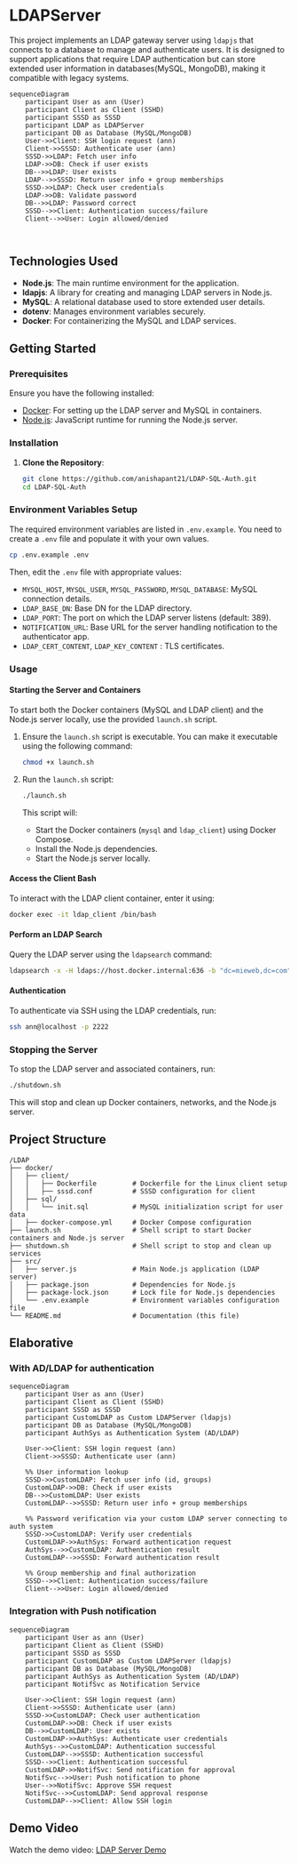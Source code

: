 # LDAPServer

This project implements an LDAP gateway server using `ldapjs` that connects to a database to manage and authenticate users. It is designed to support applications that require LDAP authentication but can store extended user information in databases(MySQL, MongoDB), making it compatible with legacy systems.

```mermaid
sequenceDiagram
    participant User as ann (User)
    participant Client as Client (SSHD)
    participant SSSD as SSSD
    participant LDAP as LDAPServer
    participant DB as Database (MySQL/MongoDB)
    User->>Client: SSH login request (ann)
    Client->>SSSD: Authenticate user (ann)
    SSSD->>LDAP: Fetch user info
    LDAP->>DB: Check if user exists
    DB-->>LDAP: User exists
    LDAP-->>SSSD: Return user info + group memberships
    SSSD->>LDAP: Check user credentials
    LDAP->>DB: Validate password
    DB-->>LDAP: Password correct
    SSSD-->>Client: Authentication success/failure
    Client-->>User: Login allowed/denied



```

## Technologies Used

- **Node.js**: The main runtime environment for the application.
- **ldapjs**: A library for creating and managing LDAP servers in Node.js.
- **MySQL**: A relational database used to store extended user details.
- **dotenv**: Manages environment variables securely.
- **Docker**: For containerizing the MySQL and LDAP services.

## Getting Started

### Prerequisites

Ensure you have the following installed:

- [Docker](https://www.docker.com/): For setting up the LDAP server and MySQL in containers.
- [Node.js](https://nodejs.org/): JavaScript runtime for running the Node.js server.

### Installation

1. **Clone the Repository**:

   ```bash
   git clone https://github.com/anishapant21/LDAP-SQL-Auth.git
   cd LDAP-SQL-Auth
   ```

### Environment Variables Setup

The required environment variables are listed in `.env.example`. You need to create a `.env` file and populate it with your own values.

```sh
cp .env.example .env
```

Then, edit the `.env` file with appropriate values:

- `MYSQL_HOST`, `MYSQL_USER`, `MYSQL_PASSWORD`, `MYSQL_DATABASE`: MySQL connection details.
- `LDAP_BASE_DN`: Base DN for the LDAP directory.
- `LDAP_PORT`: The port on which the LDAP server listens (default: 389).
- `NOTIFICATION_URL`: Base URL for the server handling notification to the authenticator app.
- `LDAP_CERT_CONTENT`, `LDAP_KEY_CONTENT` : TLS certificates.

### Usage

#### Starting the Server and Containers

To start both the Docker containers (MySQL and LDAP client) and the Node.js server locally, use the provided `launch.sh` script.

1. Ensure the `launch.sh` script is executable. You can make it executable using the following command:

   ```bash
   chmod +x launch.sh
   ```

2. Run the `launch.sh` script:

   ```bash
   ./launch.sh
   ```

   This script will:

   - Start the Docker containers (`mysql` and `ldap_client`) using Docker Compose.
   - Install the Node.js dependencies.
   - Start the Node.js server locally.

#### Access the Client Bash

To interact with the LDAP client container, enter it using:

```bash
docker exec -it ldap_client /bin/bash
```

#### Perform an LDAP Search

Query the LDAP server using the `ldapsearch` command:

```bash
ldapsearch -x -H ldaps://host.docker.internal:636 -b "dc=mieweb,dc=com" "(uid=ann)"
```

#### Authentication

To authenticate via SSH using the LDAP credentials, run:

```bash
ssh ann@localhost -p 2222
```

### Stopping the Server

To stop the LDAP server and associated containers, run:

```bash
./shutdown.sh
```

This will stop and clean up Docker containers, networks, and the Node.js server.

## Project Structure

```plaintext
/LDAP
├── docker/
│   ├── client/
│   │   ├── Dockerfile         # Dockerfile for the Linux client setup
│   │   ├── sssd.conf          # SSSD configuration for client
│   ├── sql/
│   │   └── init.sql           # MySQL initialization script for user data
│   ├── docker-compose.yml     # Docker Compose configuration
├── launch.sh                  # Shell script to start Docker containers and Node.js server
├── shutdown.sh                # Shell script to stop and clean up services
├── src/
│   ├── server.js              # Main Node.js application (LDAP server)
│   ├── package.json           # Dependencies for Node.js
│   ├── package-lock.json      # Lock file for Node.js dependencies
│   └── .env.example           # Environment variables configuration file
└── README.md                  # Documentation (this file)
```

## Elaborative

### With AD/LDAP for authentication

```mermaid
sequenceDiagram
    participant User as ann (User)
    participant Client as Client (SSHD)
    participant SSSD as SSSD
    participant CustomLDAP as Custom LDAPServer (ldapjs)
    participant DB as Database (MySQL/MongoDB)
    participant AuthSys as Authentication System (AD/LDAP)
    
    User->>Client: SSH login request (ann)
    Client->>SSSD: Authenticate user (ann)
    
    %% User information lookup
    SSSD->>CustomLDAP: Fetch user info (id, groups)
    CustomLDAP->>DB: Check if user exists
    DB-->>CustomLDAP: User exists
    CustomLDAP-->>SSSD: Return user info + group memberships
    
    %% Password verification via your custom LDAP server connecting to auth system
    SSSD->>CustomLDAP: Verify user credentials
    CustomLDAP->>AuthSys: Forward authentication request
    AuthSys-->>CustomLDAP: Authentication result
    CustomLDAP-->>SSSD: Forward authentication result
    
    %% Group membership and final authorization
    SSSD-->>Client: Authentication success/failure
    Client-->>User: Login allowed/denied
```

### Integration with Push notification
```mermaid
sequenceDiagram
    participant User as ann (User)
    participant Client as Client (SSHD)
    participant SSSD as SSSD
    participant CustomLDAP as Custom LDAPServer (ldapjs)
    participant DB as Database (MySQL/MongoDB)
    participant AuthSys as Authentication System (AD/LDAP)
    participant NotifSvc as Notification Service
    
    User->>Client: SSH login request (ann)
    Client->>SSSD: Authenticate user (ann)
    SSSD->>CustomLDAP: Check user authentication
    CustomLDAP->>DB: Check if user exists
    DB-->>CustomLDAP: User exists
    CustomLDAP->>AuthSys: Authenticate user credentials
    AuthSys-->>CustomLDAP: Authentication successful
    CustomLDAP-->>SSSD: Authentication successful
    SSSD-->>Client: Authentication successful
    CustomLDAP->>NotifSvc: Send notification for approval
    NotifSvc-->>User: Push notification to phone
    User-->>NotifSvc: Approve SSH request
    NotifSvc-->>CustomLDAP: Send approval response
    CustomLDAP-->>Client: Allow SSH login
```

## Demo Video

Watch the demo video:
[LDAP Server Demo](https://youtu.be/qsE1BWpmsME?si=MRnwFHu6LCd-2fhk)
